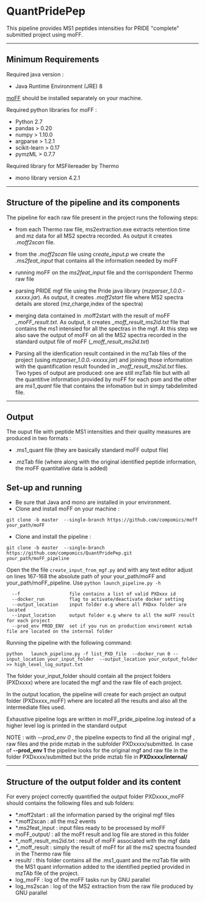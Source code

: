 # QuantPridePep
This pipeline provides MS1 peptides intensities for PRIDE "complete" submitted project using moFF.

---


## Minimum Requirements ##

Required java version :
- Java Runtime Environment (JRE) 8


 [moFF](https://github.com/compomics/moFF/tree/master) should be installed separately on your machine.


Required python libraries for moFF :
- Python 2.7
- pandas  > 0.20
- numpy > 1.10.0
- argparse > 1.2.1 
- scikit-learn > 0.17
- pymzML > 0.7.7

Required library for MSFilereader by Thermo 
- mono library version 4.2.1
 
---


## Structure of the pipeline and its components  ##

The pipeline for each raw file present in the project runs the following steps:
- from each Thermo raw file, ms2extraction.exe extracts retention time and mz data for all MS2 spectra recorded. As output it creates *.moff2scan* file.

- from the *.moff2scan* file using *create_input.p* we create the *.ms2feat_input* that contains all the information needed by moFF

- running moFF on the *ms2feat_input* file and the corrispondent  Thermo raw file

- parsing PRIDE mgf file using the Pride java library (*mzparser_1.0.0.-xxxxx.jar*). As output, it creates *.moff2start* file where MS2 spectra details are stored (mz,charge,index of the spectra)  

- merging data contained in .moff2start with the result of moFF *_moFF_result.txt*. As output, it creates *_moff_result_ms2id.txt* file that contains the ms1 intensied for all the spectras in the mgf. At this step we also save the output of moFF on all the MS2 spectra recorded in the standard output file of moFF (*_moff_result_ms2id.txt*)

- Parsing all the idenfication result contained in the mzTab files of the project (using *mzparser_1.0.0.-xxxxx.jar*) and joining those information with the quantification result founded in  *_moff_result_ms2id.txt* files. Two types of output are produced: one are still mzTab file but with  all the quantitive information provided by  moFF for each psm and the other are *ms1_quant* file that contains the infomation but in simpy tabdelimited file.  


---

## Output ##


The ouput file  with peptide MS1 intensities and their quality measures are produced  in two formats :
- .ms1_quant file (they are basically standard moFF output file)

- .mzTab file (where along with the original identified peptide information, the moFF quantitative data is added)


## Set-up and running  ##
 - Be sure that Java and mono are installed in your environment.
 - Clone and install moFF on your machine : 
 
 `git clone -b master  --single-branch https://github.com/compomics/moff your_path/moFF`
 
 - Clone and install the pipeline : 
 
 `git clone -b master  --single-branch https://github.com/compomics/QuantPridePep.git  your_path/moFF_pipeline`

Open the the file `create_input_from_mgf.py` and with any text editor adjust on lines 167-168 the absolute path of your your_path/moFF and your_path/moFF_pipeline. Use `python launch_pipeline.py -h`
```
  --f       	       file contains a list of valid PXDxxx id
  --docker_run         flag to activate/deactivate docker setting
  --output_location    input folder e.g where all PXDxx folder are located
  --input_location     output folder e.g where to all the moFF result for each project
  --prod_env PROD_ENV  set if you run on production enviroment mztab file are located on the internal folder
```

Running the pipeline with the following command:

` python   launch_pipeline.py -f list_PXD_file  --docker_run 0 --input_location your_input_folder  --output_location your_output_folder  >> high_level_log_output.txt `

The folder your_input_folder should contain all the project folders (PXDxxxx) where are located the mgf and the raw file of each project.

In the output location, the pipeline will create for each project an output folder (PXDxxxx_moFF) where are located all the results and also all the intermediate files used.

Exhaustive pipeline logs are written in moFF_pride_pipeline.log instead of a higher level log is printed in the standard output

NOTE : with *--prod_env 0* , the pipeline expects to find all the  original mgf , raw files and the pride mztab in the subfolder PXDxxxx/submitted. In case of **--prod_env 1** the pipeline looks for the original mgf and raw file in the folder PXDxxxx/submitted but the pride mztab file in **PXDxxxx/internal/**


--- 

## Structure of the output folder and its content ##
For every project correctly quantified the output  folder PXDxxxx_moFF should contains the following files and sub folders:
 - *.moff2start :  all the information parsed by the original mgf files   
 - *.moff2scan : all the ms2 events 
 - *.ms2feat_input : input files ready to be processed by moFF
 - moFF_output/ :  all the moFf result and log file are stored in this folder
 - *_moff_result_ms2id.txt : result of moFF associated with the mgf data
 - *_moff_result : simply the result of moFf for all the ms2 spectra founded in the Thermo raw file
 - result/ : this folder contains all the .ms1_quant and the mzTab file with the MS1 quant information added to the identified peptied provided in mzTAb file of the project. 
 - log_moFF :  log of the moFF tasks run by GNU parallel
 - log_ms2scan : log of the MS2 extraction from the raw file produced by GNU parallel


